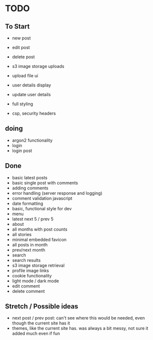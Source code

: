 # TODO

## To Start

- new post
- edit post
- delete post

- s3 image storage uploads
- upload file ui

- user details display
- update user details

- full styling
- csp, security headers

## doing

- argon2 functionality
- login
- login post

## Done

- basic latest posts
- basic single post with comments
- adding comments
- error handling (server response and logging)
- comment validation javascript
- date formatting
- basic, functional style for dev
- menu
- latest next 5 / prev 5
- about
- all months with post counts
- all stories
- minimal embedded favicon
- all posts in month
- prev/next month
- search
- search results
- s3 image storage retrieval
- profile image links
- cookie functionality
- light mode / dark mode
- edit comment
- delete comment

## Stretch / Possible ideas

- next post / prev post: can't see where this would be needed, even though the current site has it
- themes, like the current site has. was always a bit messy, not sure it added much even if fun